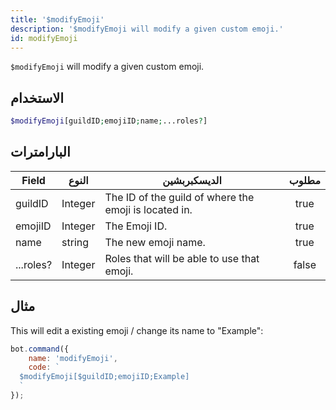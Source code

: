 ```yaml
---
title: '$modifyEmoji'
description: '$modifyEmoji will modify a given custom emoji.'
id: modifyEmoji
---
```


`$modifyEmoji` will modify a given custom emoji.

## الاستخدام

```php
$modifyEmoji[guildID;emojiID;name;...roles?]
```

## البارامترات

| Field     | النوع   | الديسكبربشين                                          | مطلوب |
| --------- | ------- | ----------------------------------------------------- |:-----:|
| guildID   | Integer | The ID of the guild of where the emoji is located in. | true  |
| emojiID   | Integer | The Emoji ID.                                         | true  |
| name      | string  | The new emoji name.                                   | true  |
| ...roles? | Integer | Roles that will be able to use that emoji.            | false |

## مثال

This will edit a existing emoji / change its name to "Example":

```javascript
bot.command({
    name: 'modifyEmoji',
    code: `
  $modifyEmoji[$guildID;emojiID;Example]
  `
});
```
